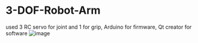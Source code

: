 # 3-DOF-Robot-Arm
used 3 RC servo for joint and 1 for grip, Arduino for firmware, Qt creator for software
![image](https://github.com/user-attachments/assets/9bfe18c6-e4e7-4c41-a0a0-ba9893df9c9d)
